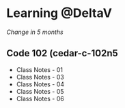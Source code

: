 # Learning @DeltaV
*Change in 5 months*
## Code 102 (cedar-c-102n5
- Class Notes - 01
- Class Notes - 03
- Class Notes - 04
- Class Notes - 05
- Class Notes - 06




